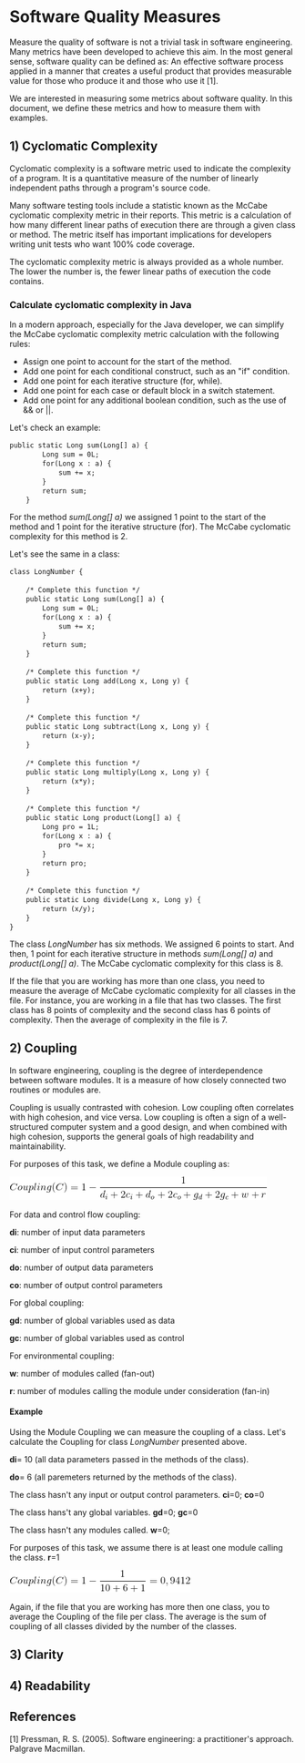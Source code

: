# Software Quality Measures

Measure the quality of software is not a trivial task in software engineering. Many metrics have been developed to achieve this aim.
In the most general sense, software quality can be defined as: An effective software process applied in a manner that creates a useful product that provides measurable value for those who produce it and those who use it [1].

We are interested in measuring some metrics about software quality. In this document, we define these metrics and how to measure them with examples.

## 1) Cyclomatic Complexity

Cyclomatic complexity is a software metric used to indicate the complexity of a program. It is a quantitative measure of the number of linearly independent paths through a program's source code.

Many software testing tools include a statistic known as the McCabe cyclomatic complexity metric in their reports. This metric is a calculation of how many different linear paths of execution there are through a given class or method. The metric itself has important implications for developers writing unit tests who want 100% code coverage. 

The cyclomatic complexity metric is always provided as a whole number. The lower the number is, the fewer linear paths of execution the code contains. 

### Calculate cyclomatic complexity in Java

In a modern approach, especially for the Java developer, we can simplify the McCabe cyclomatic complexity metric calculation with the following rules:

- Assign one point to account for the start of the method.
- Add one point for each conditional construct, such as an "if" condition.
- Add one point for each iterative structure (for, while).
- Add one point for each case or default block in a switch statement.
- Add one point for any additional boolean condition, such as the use of && or ||.

Let's check an example:

```
public static Long sum(Long[] a) {
        Long sum = 0L;
        for(Long x : a) {
            sum += x;
        }
        return sum;
    }
```

For the method *sum(Long[] a)* we assigned 1 point to the start of the method and 1 point for the iterative structure (for). The McCabe cyclomatic complexity for this method is 2.

Let's see the same in a class:

```
class LongNumber {

    /* Complete this function */
    public static Long sum(Long[] a) {
        Long sum = 0L;
        for(Long x : a) {
            sum += x;
        }
        return sum;
    }

    /* Complete this function */
    public static Long add(Long x, Long y) {
        return (x+y);
    }

    /* Complete this function */
    public static Long subtract(Long x, Long y) {
        return (x-y);
    }

    /* Complete this function */
    public static Long multiply(Long x, Long y) {
        return (x*y);
    }

    /* Complete this function */
    public static Long product(Long[] a) {
        Long pro = 1L;
        for(Long x : a) {
            pro *= x;
        }
        return pro;
    }

    /* Complete this function */
    public static Long divide(Long x, Long y) {
        return (x/y);
    }
}
```

The class *LongNumber* has six methods. We assigned 6 points to start. And then, 1 point for each iterative structure in methods *sum(Long[] a)* and *product(Long[] a)*. The McCabe cyclomatic complexity for this class is 8.

If the file that you are working has more than one class, you need to measure the average of McCabe cyclomatic complexity for all classes in the file. For instance, you are working in a file that has two classes. The first class has 8 points of complexity and the second class has 6 points of complexity. Then the average of complexity in the file is 7.


## 2) Coupling

In software engineering, coupling is the degree of interdependence between software modules. It is a measure of how closely connected two routines or modules are.

Coupling is usually contrasted with cohesion. Low coupling often correlates with high cohesion, and vice versa. Low coupling is often a sign of a well-structured computer system and a good design, and when combined with high cohesion, supports the general goals of high readability and maintainability.

For purposes of this task, we define a Module coupling as:


![alt text](eq1.gif "Equação 1") 


For data and control flow coupling:

**di**: number of input data parameters

**ci**: number of input control parameters

**do**: number of output data parameters

**co**: number of output control parameters


For global coupling:

**gd**: number of global variables used as data

**gc**: number of global variables used as control


For environmental coupling:

**w**: number of modules called (fan-out)

**r**: number of modules calling the module under consideration (fan-in)

#### Example

Using the Module Coupling we can measure the coupling of a class. Let's calculate the Coupling for class *LongNumber* presented above.

**di**= 10 (all data parameters passed in the methods of the class).

**do**= 6 (all paremeters returned by the methods of the class).

The class hasn't any input or output control parameters. **ci**=0; **co**=0

The class hans't any global variables. **gd**=0; **gc**=0

The class hasn't any modules called. **w**=0;

For purposes of this task, we assume there is at least one module calling the class. **r**=1

![alt text](eq2.gif "Equação 2") 

Again, if the file that you are working has more then one class, you to average the Coupling of the file per class. The average is the sum of coupling of all classes divided by the number of the classes.

## 3) Clarity

## 4) Readability

## References

[1] Pressman, R. S. (2005). Software engineering: a practitioner's approach. Palgrave Macmillan.
